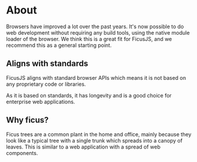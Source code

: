 # About

Browsers have improved a lot over the past years. It's now possible to do web development without requiring any build tools, using the native module loader of the browser. We think this is a great fit for FicusJS, and we recommend this as a general starting point.

## Aligns with standards

FicusJS aligns with standard browser APIs which means it is not based on any proprietary code or libraries.

As it is based on standards, it has longevity and is a good choice for enterprise web applications.

## Why ficus?

Ficus trees are a common plant in the home and office, mainly because they look like a typical tree with a single trunk which spreads into a canopy of leaves.
This is similar to a web application with a spread of web components.
